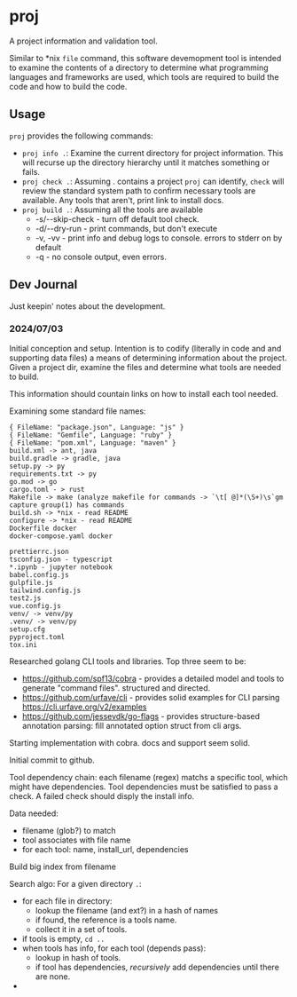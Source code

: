 # proj

A project information and validation tool.

Similar to *nix `file` command, this software devemopment tool is intended to examine the contents of a directory to determine what programming languages and frameworks are used, which tools are required to build the code and how to build the code.


## Usage

`proj` provides the following commands:
* `proj info .`: Examine the current directory for project information. This will recurse up the directory hierarchy until it matches something or fails.
* `proj check .`: Assuming . contains a project `proj` can identify, `check` will review the standard system path to confirm necessary tools are available. Any tools that aren't, print link to install docs.
* `proj build .`: Assuming all the tools are available
  * -s/--skip-check - turn off default tool check.
  * -d/--dry-run - print commands, but don't execute
  * -v, -vv   - print info and debug logs to console. errors to stderr on by default
  * -q - no console output, even errors.


## Dev Journal

Just keepin' notes about the development.

### 2024/07/03

Initial conception and setup. Intention is to codify (literally in code and and supporting data files) a means of determining information about the project. Given a project dir, examine the files and determine what tools are needed to build.

This information should countain links on how to install each tool needed.

Examining some standard file names:
```
{ FileName: "package.json", Language: "js" }
{ FileName: "Gemfile", Language: "ruby" }
{ FileName: "pom.xml", Language: "maven" }
build.xml -> ant, java
build.gradle -> gradle, java
setup.py -> py
requirements.txt -> py
go.mod -> go
cargo.toml - > rust
Makefile -> make (analyze makefile for commands -> `\t[ @]*(\S+)\s`gm  capture group(1) has commands
build.sh -> *nix - read README
configure -> *nix - read README
Dockerfile docker
docker-compose.yaml docker

prettierrc.json
tsconfig.json - typescript
*.ipynb - jupyter notebook
babel.config.js
gulpfile.js
tailwind.config.js
test2.js
vue.config.js
venv/ -> venv/py
.venv/ -> venv/py
setup.cfg
pyproject.toml
tox.ini
```

Researched golang CLI tools and libraries. Top three seem to be:
* https://github.com/spf13/cobra - provides a detailed model and tools to generate "command files". structured and directed.
* https://github.com/urfave/cli - provides solid examples for CLI parsing https://cli.urfave.org/v2/examples
* https://github.com/jessevdk/go-flags - provides structure-based annotation parsing: fill annotated option struct from cli args.

Starting implementation with cobra. docs and support seem solid.

Initial commit to github.

Tool dependency chain: each filename (regex) matchs a specific tool, which might have dependencies. Tool dependencies must be satisfied to pass a check. A failed check should disply the install info.

Data needed:
* filename (glob?) to match
* tool associates with file name
* for each tool: name, install_url, dependencies

Build big index from filename

Search algo:
For a given directory `.`:
- for each file in directory:
  - lookup the filename (and ext?) in a hash of names
  - if found, the reference is a tools name.
  - collect it in a set of tools.
- if tools is empty, `cd ..`
- when tools has info, for each tool (depends pass):
  - lookup in hash of tools.
  - if tool has dependencies, *recursively* add dependencies until there are none.
-
